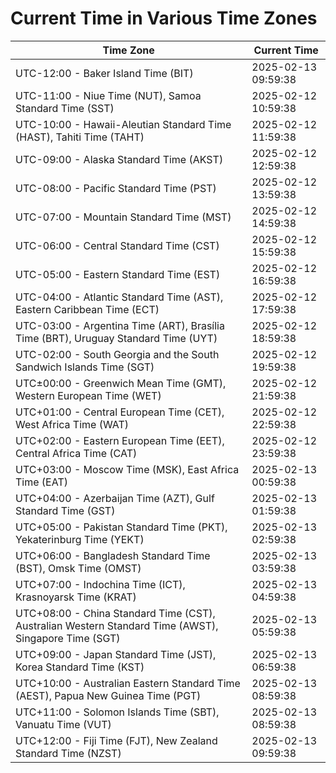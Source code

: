 # Current Time in Various Time Zones

| Time Zone | Current Time |
|-----------|--------------|
| UTC-12:00 - Baker Island Time (BIT) | 2025-02-13 09:59:38 |
| UTC-11:00 - Niue Time (NUT), Samoa Standard Time (SST) | 2025-02-12 10:59:38 |
| UTC-10:00 - Hawaii-Aleutian Standard Time (HAST), Tahiti Time (TAHT) | 2025-02-12 11:59:38 |
| UTC-09:00 - Alaska Standard Time (AKST) | 2025-02-12 12:59:38 |
| UTC-08:00 - Pacific Standard Time (PST) | 2025-02-12 13:59:38 |
| UTC-07:00 - Mountain Standard Time (MST) | 2025-02-12 14:59:38 |
| UTC-06:00 - Central Standard Time (CST) | 2025-02-12 15:59:38 |
| UTC-05:00 - Eastern Standard Time (EST) | 2025-02-12 16:59:38 |
| UTC-04:00 - Atlantic Standard Time (AST), Eastern Caribbean Time (ECT) | 2025-02-12 17:59:38 |
| UTC-03:00 - Argentina Time (ART), Brasília Time (BRT), Uruguay Standard Time (UYT) | 2025-02-12 18:59:38 |
| UTC-02:00 - South Georgia and the South Sandwich Islands Time (SGT) | 2025-02-12 19:59:38 |
| UTC±00:00 - Greenwich Mean Time (GMT), Western European Time (WET) | 2025-02-12 21:59:38 |
| UTC+01:00 - Central European Time (CET), West Africa Time (WAT) | 2025-02-12 22:59:38 |
| UTC+02:00 - Eastern European Time (EET), Central Africa Time (CAT) | 2025-02-12 23:59:38 |
| UTC+03:00 - Moscow Time (MSK), East Africa Time (EAT) | 2025-02-13 00:59:38 |
| UTC+04:00 - Azerbaijan Time (AZT), Gulf Standard Time (GST) | 2025-02-13 01:59:38 |
| UTC+05:00 - Pakistan Standard Time (PKT), Yekaterinburg Time (YEKT) | 2025-02-13 02:59:38 |
| UTC+06:00 - Bangladesh Standard Time (BST), Omsk Time (OMST) | 2025-02-13 03:59:38 |
| UTC+07:00 - Indochina Time (ICT), Krasnoyarsk Time (KRAT) | 2025-02-13 04:59:38 |
| UTC+08:00 - China Standard Time (CST), Australian Western Standard Time (AWST), Singapore Time (SGT) | 2025-02-13 05:59:38 |
| UTC+09:00 - Japan Standard Time (JST), Korea Standard Time (KST) | 2025-02-13 06:59:38 |
| UTC+10:00 - Australian Eastern Standard Time (AEST), Papua New Guinea Time (PGT) | 2025-02-13 08:59:38 |
| UTC+11:00 - Solomon Islands Time (SBT), Vanuatu Time (VUT) | 2025-02-13 08:59:38 |
| UTC+12:00 - Fiji Time (FJT), New Zealand Standard Time (NZST) | 2025-02-13 09:59:38 |
